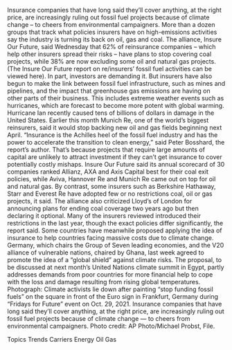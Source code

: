 Insurance companies that have long said they’ll cover anything, at the right price, are increasingly ruling out fossil fuel projects because of climate change – to cheers from environmental campaigners.
More than a dozen groups that track what policies insurers have on high-emissions activities say the industry is turning its back on oil, gas and coal.
The alliance, Insure Our Future, said Wednesday that 62% of reinsurance companies – which help other insurers spread their risks – have plans to stop covering coal projects, while 38% are now excluding some oil and natural gas projects. (The Insure Our Future report on re/insurers’ fossil fuel activities can be viewed here).
In part, investors are demanding it. But insurers have also begun to make the link between fossil fuel infrastructure, such as mines and pipelines, and the impact that greenhouse gas emissions are having on other parts of their business.
This includes extreme weather events such as hurricanes, which are forecast to become more potent with global warming. Hurricane Ian recently caused tens of billions of dollars in damage in the United States.
Earlier this month Munich Re, one of the world’s biggest reinsurers, said it would stop backing new oil and gas fields beginning next April.
“Insurance is the Achilles heel of the fossil fuel industry and has the power to accelerate the transition to clean energy,” said Peter Bosshard, the report’s author.
That’s because projects that require large amounts of capital are unlikely to attract investment if they can’t get insurance to cover potentially costly mishaps.
Insure Our Future said its annual scorecard of 30 companies ranked Allianz, AXA and Axis Capital best for their coal exit policies, while Aviva, Hannover Re and Munich Re came out on top for oil and natural gas.
By contrast, some insurers such as Berkshire Hathaway, Starr and Everest Re have adopted few or no restrictions coal, oil or gas projects, it said. The alliance also criticized Lloyd’s of London for announcing plans for ending coal coverage two years ago but then declaring it optional.
Many of the insurers reviewed introduced their restrictions in the last year, though the exact policies differ significantly, the report said.
Some countries have meanwhile proposed applying the idea of insurance to help countries facing massive costs due to climate change.
Germany, which chairs the Group of Seven leading economies, and the V20 alliance of vulnerable nations, chaired by Ghana, last week agreed to promote the idea of a “global shield” against climate risks.
The proposal, to be discussed at next month’s United Nations climate summit in Egypt, partly addresses demands from poor countries for more financial help to cope with the loss and damage resulting from rising global temperatures.
Photograph: Climate activists lie down after painting “stop funding fossil fuels” on the square in front of the Euro sign in Frankfurt, Germany during “Fridays for Future” event on Oct. 29, 2021. Insurance companies that have long said they’ll cover anything, at the right price, are increasingly ruling out fossil fuel projects because of climate change — to cheers from environmental campaigners. Photo credit: AP Photo/Michael Probst, File.

Topics
Trends
Carriers
Energy
Oil Gas
